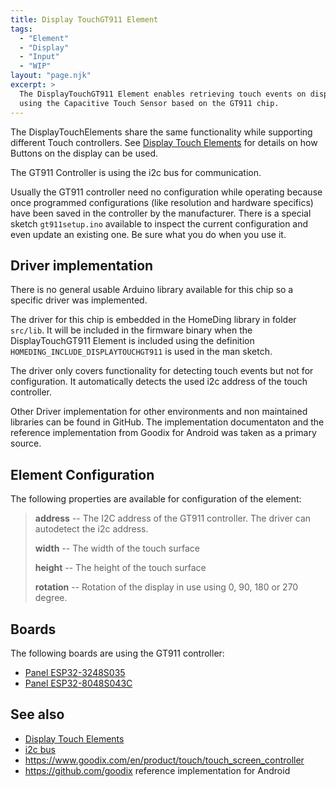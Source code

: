 ```yaml
---
title: Display TouchGT911 Element
tags:
  - "Element"
  - "Display"
  - "Input"
  - "WIP"
layout: "page.njk"
excerpt: >
  The DisplayTouchGT911 Element enables retrieving touch events on displays
  using the Capacitive Touch Sensor based on the GT911 chip.
---
```


The DisplayTouchElements share the same functionality while supporting different Touch
controllers. See [Display Touch Elements](/elements/display/touch.md) for details on how Buttons
on the display can be used.

The GT911 Controller is using the i2c bus for communication.

Usually the GT911 controller need no configuration while operating because once programmed configurations (like resolution and hardware specifics) have been saved in the controller by the manufacturer.
There is a special sketch `gt911setup.ino` available to inspect the current configuration and even update an existing one. Be sure what you do when you use it.


## Driver implementation

There is no general usable Arduino library available for this chip so a specific driver was
implemented.

The driver for this chip is embedded in the HomeDing library in folder `src/lib`. It will be
included in the firmware binary when the DisplayTouchGT911 Element is included using the
definition `HOMEDING_INCLUDE_DISPLAYTOUCHGT911` is used in the man sketch.

The driver only covers functionality for detecting touch events but not for configuration.
It automatically detects the used i2c address of the touch controller.

Other Driver implementation for other environments and non maintained libraries can be found in
GitHub. The implementation documentaton and the reference implementation from Goodix for Android
was taken as a primary source.


## Element Configuration

<!-- <object data="/element.svg?touchgt911" type="image/svg+xml"></object> -->

The following properties are available for configuration of the element:

> **address** -- The I2C address of the GT911 controller. The driver can autodetect the i2c address.
>
> **width** -- The width of the touch surface
>
> **height** -- The height of the touch surface
>
> **rotation** -- Rotation of the display in use using 0, 90, 180 or 270 degree.


## Boards

The following boards are using the GT911 controller:

* [Panel ESP32-3248S035](/boards/esp32/panel-3248S035.md)
* [Panel ESP32-8048S043C](/boards/esp32s3/panel-8048S043.md)


## See also

* [Display Touch Elements](/elements/display/touch.md)
* [i2c bus](/dev/i2c.md)
* <https://www.goodix.com/en/product/touch/touch_screen_controller>
* <https://github.com/goodix> reference implementation for Android




<!-- 
* <https://gitlab.com/AdyaAdya/goodix-touchscreen-linux-driver/-/blob/master/goodix_mainline.c?ref_type=heads>
* <https://github.com/nik-sharky/arduino-goodix>

* <https://github.com/klaper/Sonoff-Tasmota/blob/4d9272f701682ecca3f93af927cf768a4a3274ce/lib/lib_display/GT911/GT911.cpp>
*
* <https://github.com/DiveInEmbedded/GT911-Touch-driver/blob/main/Core/Src/GT911.c>
* <https://github.com/friendlyarm/linux-3.4.y/blob/nanopi2-lollipop-mr1/drivers/input/touchscreen/gt9xx.c>
* <https://github.com/Xinyuan-LilyGO/TTGO_TWatch_Library/blob/ceadf44410d174abf8c8f9db83cfdf0c637fb2f3/src/drive/fx50xx/focaltech.cpp>
* <https://github.com/lewisxhe/SensorLib/blob/master/src/TouchDrvGT911.hpp>
* <https://github.com/lvgl/lvgl_esp32_drivers/blob/master/lvgl_touch/gt911.h>

* DataSheet: <https://m5stack.oss-cn-shenzhen.aliyuncs.com/resource/docs/datasheet/core/m5paper/gt911_datasheet.pdf>

* <https://github.com/arduino-libraries/Arduino_GigaDisplayTouch> This library is in an early
  stage and implemented for Arduino boards based on mbed operating system only. I like the
  cleaness of the interface. Rotation support is missing as well.
* <https://github.com/TAMCTec/gt911-arduino> This library is almost working but has some buffer
  overflows when communication is not correct (found more than 5 points) and needs software reset.
* <https://github.com/u4mzu4/Arduino_GT911_Library>
 -->

